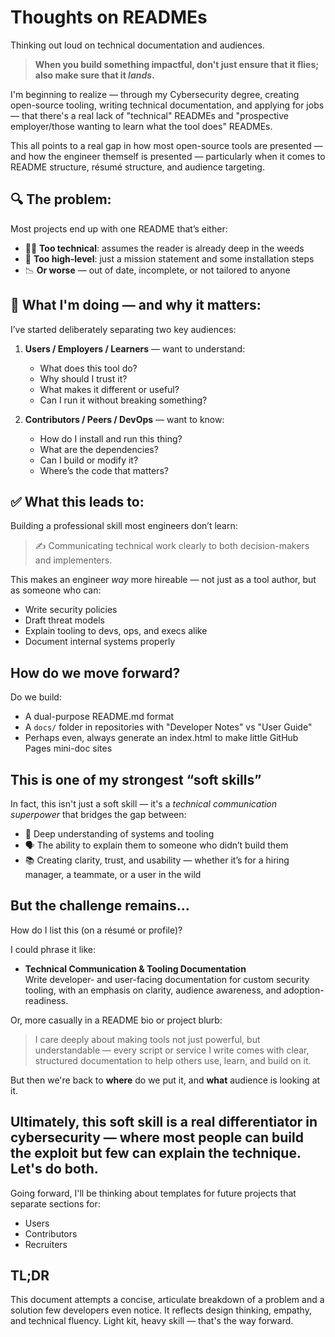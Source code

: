 # Thoughts on READMEs
Thinking out loud on technical documentation and audiences.  

> **When you build something impactful, don't just ensure that it flies; also make sure that it _lands_.**

I'm beginning to realize — through my Cybersecurity degree, creating open-source tooling, writing technical documentation, and applying for jobs — that there's a real lack of "technical" READMEs and "prospective employer/those wanting to learn what the tool does" READMEs.

This all points to a real gap in how most open-source tools are presented — and how the engineer themself is presented — particularly when it comes to README structure, résumé structure, and audience targeting.

## 🔍 The problem:

Most projects end up with one README that’s either:

- 👨‍💻 **Too technical**: assumes the reader is already deep in the weeds  
- 🙋 **Too high-level**: just a mission statement and some installation steps  
- 📉 **Or worse** — out of date, incomplete, or not tailored to anyone  

## 🧠 What I'm doing — and why it matters:

I’ve started deliberately separating two key audiences:

1. **Users / Employers / Learners** — want to understand:
   - What does this tool do?
   - Why should I trust it?
   - What makes it different or useful?
   - Can I run it without breaking something?

2. **Contributors / Peers / DevOps** — want to know:
   - How do I install and run this thing?
   - What are the dependencies?
   - Can I build or modify it?
   - Where’s the code that matters?

## ✅ What this leads to:

Building a professional skill most engineers don’t learn:

> ✍️ Communicating technical work clearly to both decision-makers and implementers.

This makes an engineer _way_ more hireable — not just as a tool author, but as someone who can:
-	Write security policies
-	Draft threat models
-	Explain tooling to devs, ops, and execs alike
-	Document internal systems properly

## How do we move forward?
Do we build:
- A dual-purpose README.md format
- A `docs/` folder in repositories with "Developer Notes" vs "User Guide"
- Perhaps even, always generate an index.html to make little GitHub Pages mini-doc sites

## This is one of my strongest “soft skills”

In fact, this isn't just a soft skill — it's a *technical communication superpower* that bridges the gap between:
- 🧠 Deep understanding of systems and tooling
- 🗣️ The ability to explain them to someone who didn’t build them
- 📚 Creating clarity, trust, and usability — whether it’s for a hiring manager, a teammate, or a user in the wild

## But the challenge remains...

How do I list this (on a résumé or profile)?

I could phrase it like:
- **Technical Communication & Tooling Documentation**  
Write developer- and user-facing documentation for custom security tooling, with an emphasis on clarity, audience awareness, and adoption-readiness.

Or, more casually in a README bio or project blurb:

> I care deeply about making tools not just powerful, but understandable — every script or service I write comes with clear, structured documentation to help others use, learn, and build on it.

But then we're back to **where** do we put it, and **what** audience is looking at it.

## Ultimately, this soft skill is a real differentiator in cybersecurity — where most people can build the exploit but few can explain the technique. Let's do both.

Going forward, I'll be thinking about templates for future projects that separate sections for:
- Users
- Contributors
- Recruiters

## TL;DR
This document attempts a concise, articulate breakdown of a problem and a solution few developers even notice. It reflects design thinking, empathy, and technical fluency. Light kit, heavy skill — that's the way forward.
